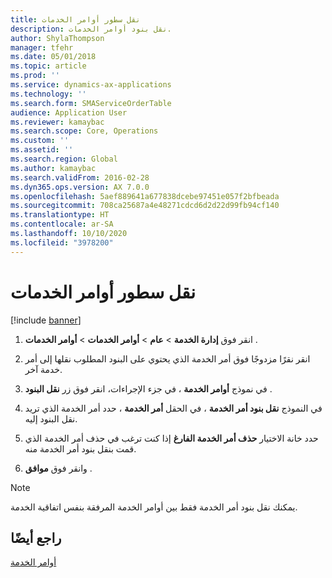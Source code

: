 ```yaml
---
title: نقل سطور أوامر الخدمات
description: نقل بنود أوامر الخدمات.
author: ShylaThompson
manager: tfehr
ms.date: 05/01/2018
ms.topic: article
ms.prod: ''
ms.service: dynamics-ax-applications
ms.technology: ''
ms.search.form: SMAServiceOrderTable
audience: Application User
ms.reviewer: kamaybac
ms.search.scope: Core, Operations
ms.custom: ''
ms.assetid: ''
ms.search.region: Global
ms.author: kamaybac
ms.search.validFrom: 2016-02-28
ms.dyn365.ops.version: AX 7.0.0
ms.openlocfilehash: 5aef889641a677838dcebe97451e057f2bfbeada
ms.sourcegitcommit: 708ca25687a4e48271cdcd6d2d22d99fb94cf140
ms.translationtype: HT
ms.contentlocale: ar-SA
ms.lasthandoff: 10/10/2020
ms.locfileid: "3978200"
---
```

# <a name="move-service-order-lines"></a>نقل سطور أوامر الخدمات 

[!include [banner](../includes/banner.md)]


1.  انقر فوق **إدارة الخدمة** \> **عام** \> **أوامر الخدمات** \> **أوامر الخدمات** .

2.  انقر نقرًا مزدوجًا فوق أمر الخدمة الذي يحتوي على البنود المطلوب نقلها إلى أمر خدمة آخر.

3.  في نموذج **أوامر الخدمة** ، في جزء الإجراءات، انقر فوق زر **نقل البنود** .

4.  في النموذج **نقل بنود أمر الخدمة** ، في الحقل **أمر الخدمة** ، حدد أمر الخدمة الذي تريد نقل البنود إليه.

5.  حدد خانة الاختيار **حذف أمر الخدمة الفارغ** إذا كنت ترغب في حذف أمر الخدمة الذي قمت بنقل بنود أمر الخدمة منه.

6.  وانقر فوق **موافق** .


> [!NOTE]
> <P>يمكنك نقل بنود أمر الخدمة فقط بين أوامر الخدمة المرفقة بنفس اتفاقية الخدمة.</P>



## <a name="see-also"></a>راجع أيضًا

[أوامر الخدمة](service-orders.md)

  


